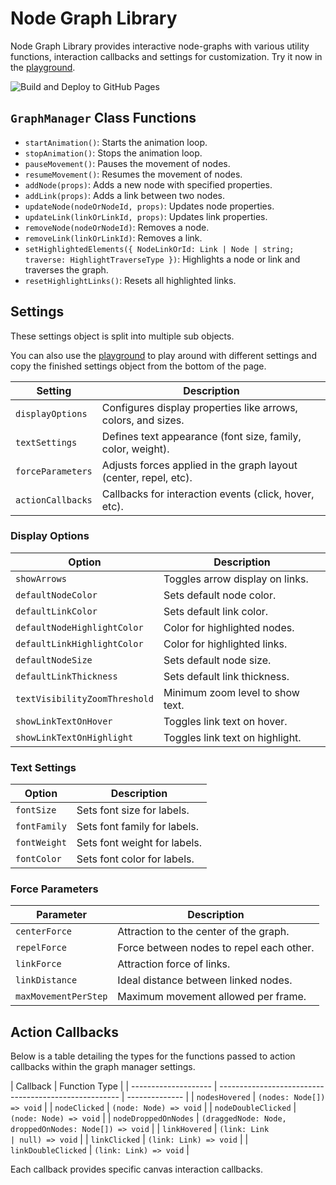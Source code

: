 # Node Graph Library

Node Graph Library provides interactive node-graphs with various utility functions, interaction callbacks and settings for customization. Try it now in the [playground](https://lleonardd.github.io/NodeGraph/).

![Build and Deploy to GitHub Pages](https://github.com/lleonardd/NodeGraph/actions/workflows/ghPages.yml/badge.svg)

## `GraphManager` Class Functions

-   `startAnimation()`: Starts the animation loop.
-   `stopAnimation()`: Stops the animation loop.
-   `pauseMovement()`: Pauses the movement of nodes.
-   `resumeMovement()`: Resumes the movement of nodes.
-   `addNode(props)`: Adds a new node with specified properties.
-   `addLink(props)`: Adds a link between two nodes.
-   `updateNode(nodeOrNodeId, props)`: Updates node properties.
-   `updateLink(linkOrLinkId, props)`: Updates link properties.
-   `removeNode(nodeOrNodeId)`: Removes a node.
-   `removeLink(linkOrLinkId)`: Removes a link.
-   `setHighlightedElements({ NodeLinkOrId: Link | Node | string; traverse: HighlightTraverseType })`: Highlights a node or link and traverses the graph.
-   `resetHighlightLinks()`: Resets all highlighted links.

## Settings

These settings object is split into multiple sub objects.

You can also use the [playground](https://lleonardd.github.io/NodeGraph/) to play around with different settings and copy the finished settings object from the bottom of the page.

| Setting           | Description                                                      |
| ----------------- | ---------------------------------------------------------------- |
| `displayOptions`  | Configures display properties like arrows, colors, and sizes.    |
| `textSettings`    | Defines text appearance (font size, family, color, weight).      |
| `forceParameters` | Adjusts forces applied in the graph layout (center, repel, etc). |
| `actionCallbacks` | Callbacks for interaction events (click, hover, etc).            |

### Display Options

| Option                        | Description                      |
| ----------------------------- | -------------------------------- |
| `showArrows`                  | Toggles arrow display on links.  |
| `defaultNodeColor`            | Sets default node color.         |
| `defaultLinkColor`            | Sets default link color.         |
| `defaultNodeHighlightColor`   | Color for highlighted nodes.     |
| `defaultLinkHighlightColor`   | Color for highlighted links.     |
| `defaultNodeSize`             | Sets default node size.          |
| `defaultLinkThickness`        | Sets default link thickness.     |
| `textVisibilityZoomThreshold` | Minimum zoom level to show text. |
| `showLinkTextOnHover`         | Toggles link text on hover.      |
| `showLinkTextOnHighlight`     | Toggles link text on highlight.  |

### Text Settings

| Option       | Description                  |
| ------------ | ---------------------------- |
| `fontSize`   | Sets font size for labels.   |
| `fontFamily` | Sets font family for labels. |
| `fontWeight` | Sets font weight for labels. |
| `fontColor`  | Sets font color for labels.  |

### Force Parameters

| Parameter            | Description                              |
| -------------------- | ---------------------------------------- |
| `centerForce`        | Attraction to the center of the graph.   |
| `repelForce`         | Force between nodes to repel each other. |
| `linkForce`          | Attraction force of links.               |
| `linkDistance`       | Ideal distance between linked nodes.     |
| `maxMovementPerStep` | Maximum movement allowed per frame.      |

## Action Callbacks

Below is a table detailing the types for the functions passed to action callbacks within the graph manager settings.

| Callback             | Function Type                                         |
| -------------------- | ----------------------------------------------------- | -------------- |
| `nodesHovered`       | `(nodes: Node[]) => void`                             |
| `nodeClicked`        | `(node: Node) => void`                                |
| `nodeDoubleClicked`  | `(node: Node) => void`                                |
| `nodeDroppedOnNodes` | `(draggedNode: Node, droppedOnNodes: Node[]) => void` |
| `linkHovered`        | `(link: Link                                          | null) => void` |
| `linkClicked`        | `(link: Link) => void`                                |
| `linkDoubleClicked`  | `(link: Link) => void`                                |

Each callback provides specific canvas interaction callbacks.
